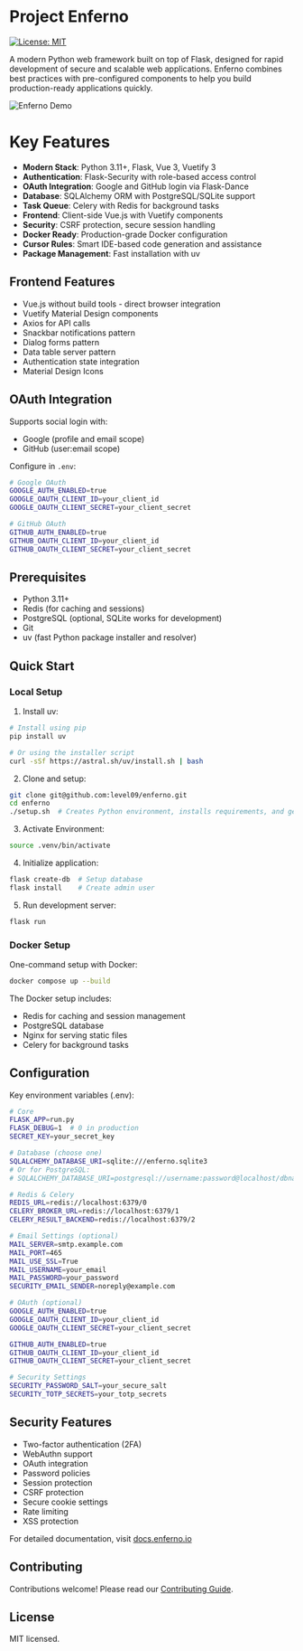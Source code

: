 # Project Enferno

[![License: MIT](https://img.shields.io/badge/License-MIT-yellow.svg)](https://opensource.org/licenses/MIT)

A modern Python web framework built on top of Flask, designed for rapid development of secure and scalable web applications. Enferno combines best practices with pre-configured components to help you build production-ready applications quickly.

![Enferno Demo](docs/enferno-demo.gif)

Key Features
===========
- **Modern Stack**: Python 3.11+, Flask, Vue 3, Vuetify 3
- **Authentication**: Flask-Security with role-based access control
- **OAuth Integration**: Google and GitHub login via Flask-Dance
- **Database**: SQLAlchemy ORM with PostgreSQL/SQLite support
- **Task Queue**: Celery with Redis for background tasks
- **Frontend**: Client-side Vue.js with Vuetify components
- **Security**: CSRF protection, secure session handling
- **Docker Ready**: Production-grade Docker configuration
- **Cursor Rules**: Smart IDE-based code generation and assistance
- **Package Management**: Fast installation with uv

Frontend Features
---------------
- Vue.js without build tools - direct browser integration
- Vuetify Material Design components
- Axios for API calls
- Snackbar notifications pattern
- Dialog forms pattern
- Data table server pattern
- Authentication state integration
- Material Design Icons

OAuth Integration
---------------
Supports social login with:
- Google (profile and email scope)
- GitHub (user:email scope)

Configure in `.env`:
```bash
# Google OAuth
GOOGLE_AUTH_ENABLED=true
GOOGLE_OAUTH_CLIENT_ID=your_client_id
GOOGLE_OAUTH_CLIENT_SECRET=your_client_secret

# GitHub OAuth
GITHUB_AUTH_ENABLED=true
GITHUB_OAUTH_CLIENT_ID=your_client_id
GITHUB_OAUTH_CLIENT_SECRET=your_client_secret
```

Prerequisites
------------
- Python 3.11+
- Redis (for caching and sessions)
- PostgreSQL (optional, SQLite works for development)
- Git
- uv (fast Python package installer and resolver)

Quick Start
----------

### Local Setup

1. Install uv:
```bash
# Install using pip
pip install uv

# Or using the installer script
curl -sSf https://astral.sh/uv/install.sh | bash
```

2. Clone and setup:
```bash
git clone git@github.com:level09/enferno.git
cd enferno
./setup.sh  # Creates Python environment, installs requirements, and generates secure .env
```

3. Activate Environment:
```bash
source .venv/bin/activate
```

4. Initialize application:
```bash
flask create-db  # Setup database
flask install    # Create admin user
```

5. Run development server:
```bash
flask run
```

### Docker Setup

One-command setup with Docker:
```bash
docker compose up --build
```

The Docker setup includes:
- Redis for caching and session management
- PostgreSQL database
- Nginx for serving static files
- Celery for background tasks

Configuration
------------

Key environment variables (.env):

```bash
# Core
FLASK_APP=run.py
FLASK_DEBUG=1  # 0 in production
SECRET_KEY=your_secret_key

# Database (choose one)
SQLALCHEMY_DATABASE_URI=sqlite:///enferno.sqlite3
# Or for PostgreSQL:
# SQLALCHEMY_DATABASE_URI=postgresql://username:password@localhost/dbname

# Redis & Celery
REDIS_URL=redis://localhost:6379/0
CELERY_BROKER_URL=redis://localhost:6379/1
CELERY_RESULT_BACKEND=redis://localhost:6379/2

# Email Settings (optional)
MAIL_SERVER=smtp.example.com
MAIL_PORT=465
MAIL_USE_SSL=True
MAIL_USERNAME=your_email
MAIL_PASSWORD=your_password
SECURITY_EMAIL_SENDER=noreply@example.com

# OAuth (optional)
GOOGLE_AUTH_ENABLED=true
GOOGLE_OAUTH_CLIENT_ID=your_client_id
GOOGLE_OAUTH_CLIENT_SECRET=your_client_secret

GITHUB_AUTH_ENABLED=true
GITHUB_OAUTH_CLIENT_ID=your_client_id
GITHUB_OAUTH_CLIENT_SECRET=your_client_secret

# Security Settings
SECURITY_PASSWORD_SALT=your_secure_salt
SECURITY_TOTP_SECRETS=your_totp_secrets
```

Security Features
---------------
- Two-factor authentication (2FA)
- WebAuthn support
- OAuth integration
- Password policies
- Session protection
- CSRF protection
- Secure cookie settings
- Rate limiting
- XSS protection

For detailed documentation, visit [docs.enferno.io](https://docs.enferno.io)

Contributing
-----------
Contributions welcome! Please read our [Contributing Guide](CONTRIBUTING.md).

License
-------
MIT licensed.


